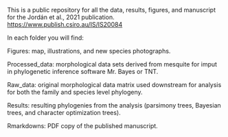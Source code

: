 This is a public repository for all the data, results, figures, and manuscript for the Jordán et al., 2021 publication. https://www.publish.csiro.au/IS/IS20084


In each folder you will find:

Figures: map, illustrations, and new species photographs. 

Processed_data: morphological data sets derived from mesquite for imput in phylogenetic inference software Mr. Bayes or TNT. 

Raw_data: original morphological data matrix used downstream for analysis for both the family and species level phylogeny. 

Results: resulting phylogenies from the analysis (parsimony trees, Bayesian trees, and character optimization trees). 

Rmarkdowns: PDF copy of the published manuscript. 
